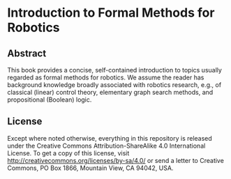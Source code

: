 Introduction to Formal Methods for Robotics
===========================================

Abstract
--------

This book provides a concise, self-contained introduction to topics usually
regarded as formal methods for robotics.  We assume the reader has background
knowledge broadly associated with robotics research, e.g., of classical (linear)
control theory, elementary graph search methods, and propositional (Boolean)
logic.


License
-------

Except where noted otherwise, everything in this repository is released under
the Creative Commons Attribution-ShareAlike 4.0 International License. To get a
copy of this license, visit http://creativecommons.org/licenses/by-sa/4.0/ or
send a letter to Creative Commons, PO Box 1866, Mountain View, CA 94042, USA.
